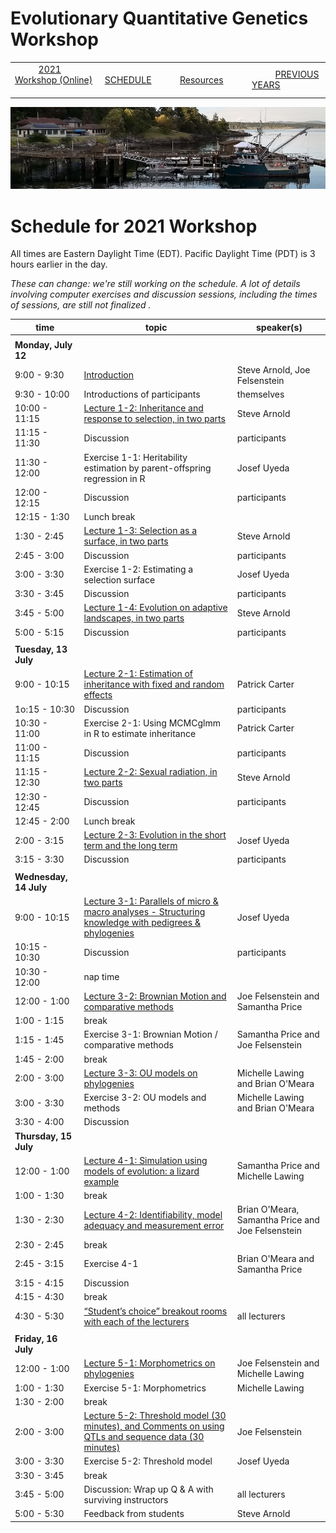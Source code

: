 
# Evolutionary Quantitative Genetics Workshop #

|        |        |        |    |
|--------|---------------------------------------------|--------------------|------------------------------------------|
| &nbsp;&nbsp;&nbsp;&nbsp;&nbsp;&nbsp;&nbsp;&nbsp;&nbsp; [2021 Workshop (Online)](/index.html) &nbsp;&nbsp;&nbsp;&nbsp;&nbsp;&nbsp;&nbsp;&nbsp;&nbsp; | &nbsp;&nbsp;&nbsp;&nbsp;&nbsp;&nbsp;&nbsp;&nbsp;&nbsp;&nbsp;&nbsp;&nbsp; [SCHEDULE](schedule.html) &nbsp;&nbsp;&nbsp;&nbsp;&nbsp;&nbsp;&nbsp;&nbsp;&nbsp; | &nbsp;&nbsp;&nbsp;&nbsp;&nbsp;&nbsp;&nbsp;&nbsp;&nbsp;&nbsp;&nbsp;&nbsp; [Resources](resources.html) &nbsp;&nbsp;&nbsp;&nbsp;&nbsp;&nbsp;&nbsp;&nbsp;&nbsp; | &nbsp;&nbsp;&nbsp;&nbsp;&nbsp;&nbsp;&nbsp;&nbsp;&nbsp; [PREVIOUS YEARS](previous.html) &nbsp;&nbsp;&nbsp;&nbsp;&nbsp;&nbsp; |


<div align="left">
<img src="/media/FHLimage2018b.jpg" alt="FHL waterfront in 2018">
</div>

# Schedule for 2021 Workshop #

All times are Eastern Daylight Time (EDT).  Pacific Daylight Time (PDT) is 3 hours earlier in the day.

_These can change: we're still working on the schedule.  A lot of details involving computer exercises and discussion sessions, including the times of sessions, are still not finalized ._


| time | topic  |  speaker(s) |
|---------|-------------|------------------|
| | | |
| **Monday, July 12**  |   |    |   
| 9:00 - 9:30 | [Introduction](lecture1-1.html) | Steve Arnold, Joe Felsenstein |
| 9:30 - 10:00 | Introductions of participants | themselves |
| 10:00 - 11:15 | [Lecture 1-2:  Inheritance and response to selection, in two parts](lecture1-2.md) | Steve Arnold | 
| 11:15 - 11:30 | Discussion | participants |
| 11:30 - 12:00 | Exercise 1-1:  Heritability estimation by parent-offspring regression in R | Josef Uyeda |
| 12:00 - 12:15 | Discussion | participants |
| 12:15 - 1:30 | Lunch break |  |
| 1:30 - 2:45 | [Lecture 1-3:  Selection as a surface, in two parts](lecture1-3.md) | Steve Arnold |
| 2:45 - 3:00 | Discussion | participants |
| 3:00 - 3:30 | Exercise 1-2:  Estimating a selection surface  | Josef Uyeda |
| 3:30 - 3:45 | Discussion | participants |
| 3:45 - 5:00 | [Lecture 1-4:  Evolution on adaptive landscapes, in two parts](lecture1-4.md) | Steve Arnold |
| 5:00 - 5:15 | Discussion | participants |
|  |  |  |
| **Tuesday, 13 July** | | |
| 9:00 - 10:15 | [Lecture 2-1:  Estimation of inheritance with fixed and random effects](lecture2-1) | Patrick Carter | 
| 1o:15 - 10:30 | Discussion | participants |
| 10:30 - 11:00 | Exercise 2-1:  Using MCMCglmm in R to estimate inheritance | Patrick Carter |
| 11:00 - 11:15 | Discussion | participants |
| 11:15 - 12:30 | [Lecture 2-2:  Sexual radiation, in two parts](lecture2-2.md) | Steve Arnold | 
| 12:30 - 12:45 | Discussion | participants |
| 12:45 - 2:00 | Lunch break | 
| 2:00 - 3:15 | [Lecture 2-3:  Evolution in the short term and the long term](lecture2-3.md) | Josef Uyeda |
| 3:15 - 3:30 | Discussion | participants |
| | | |
| **Wednesday, 14 July** | | |
| 9:00 - 10:15 | [Lecture 3-1: Parallels of micro & macro analyses - Structuring knowledge with pedigrees & phylogenies](lecture3-1.md) | Josef Uyeda | 
| 10:15 - 10:30 | Discussion | participants |
| 10:30 - 12:00 | nap time | |
| 12:00 - 1:00 | [Lecture 3-2: Brownian Motion and comparative methods](lecture3-2.md) | Joe Felsenstein and Samantha Price |
| 1:00 - 1:15 | break | |
| 1:15 - 1:45 | Exercise 3-1: Brownian Motion / comparative methods | Samantha Price and Joe Felsenstein | 
| 1:45 - 2:00 | break | |
| 2:00 - 3:00 | [Lecture 3-3: OU models on phylogenies](lecture3-3.md) | Michelle Lawing and Brian O'Meara |
| 3:00 - 3:30 | Exercise 3-2: OU models and methods | Michelle Lawing and Brian O'Meara |
| 3:30 - 4:00 | Discussion | |
| **Thursday, 15 July** | | |
|12:00 - 1:00 | [Lecture 4-1: Simulation using models of evolution: a lizard example](lecture4-1.md) | Samantha Price and Michelle Lawing |
| 1:00 - 1:30 | break |  |
| 1:30 - 2:30 | [Lecture 4-2: Identifiability, model adequacy and measurement error](lecture4-2.md) | Brian O'Meara, Samantha Price and Joe Felsenstein | 
| 2:30 - 2:45 | break |  |
| 2:45 - 3:15 | Exercise 4-1 | Brian O'Meara and Samantha Price |
| 3:15 - 4:15 | Discussion | |
| 4:15 - 4:30 | break | |
| 4:30 - 5:30 | [“Student’s choice” breakout rooms with each of the lecturers](lecture4-3.md) | all lecturers |
| | | |
| **Friday, 16 July** | | |
| 12:00 - 1:00 | [Lecture 5-1: Morphometrics on phylogenies](lecture5-1.md) | Joe Felsenstein and Michelle Lawing |
| 1:00 - 1:30 | Exercise 5-1: Morphometrics | Michelle Lawing |
| 1:30 - 2:00 | break |  |
| 2:00 - 3:00 | [Lecture 5-2: Threshold model (30 minutes), and Comments on using QTLs and sequence data (30 minutes)](lecture5-2.md) | Joe Felsenstein |
| 3:00 - 3:30 | Exercise 5-2: Threshold model | Josef Uyeda |
| 3:30 - 3:45 | break |  |
| 3:45 - 5:00 | Discussion: Wrap up Q & A with surviving instructors | all lecturers |
| 5:00 - 5:30 | Feedback from students | Steve Arnold |
